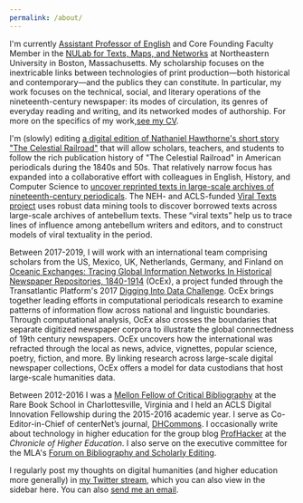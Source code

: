 ```yaml
---
permalink: /about/
---
```


I'm currently [Assistant Professor of English](https://www.northeastern.edu/cssh/faculty/ryan-cordell/) and Core Founding Faculty Member in the [NULab for Texts, Maps, and Networks](http://www.northeastern.edu/nulab/) at Northeastern University in Boston, Massachusetts.  My scholarship focuses on the inextricable links between technologies of print production—both historical and contemporary—and the publics they can constitute. In particular, my work focuses on the technical, social, and literary operations of the nineteenth-century newspaper: its modes of circulation, its genres of everyday reading and writing, and its networked modes of authorship. For more on the specifics of my work,[see my CV](http://cv.ryancordell.org/).

I'm (slowly) editing [a digital edition of Nathaniel Hawthorne's short story "The Celestial Railroad"](http://celestialrailroad.org) that will allow scholars, teachers, and students to follow the rich publication history of "The Celestial Railroad" in American periodicals during the 1840s and 50s. That relatively narrow focus has expanded into a collaborative effort with colleagues in English, History, and Computer Science to [uncover reprinted texts in large-scale archives of nineteenth-century periodicals](http://viraltexts.org). The NEH- and ACLS-funded [Viral Texts project](http://viraltexts.org) uses robust data mining tools to discover borrowed texts across large-scale archives of antebellum texts. These “viral texts” help us to trace lines of influence among antebellum writers and editors, and to construct models of viral textuality in the period.

Between 2017-2019, I will work with an international team comprising scholars from the US, Mexico, UK, Netherlands, Germany, and Finland on [Oceanic Exchanges: Tracing Global Information Networks In Historical Newspaper Repositories, 1840-1914](https://diggingintodata.org/awards/2016/project/oceanic-exchanges-tracing-global-information-networks-historical-newspaper) (OcEx), a project funded through the Transatlantic Platform's 2017 [Digging Into Data Challenge](https://diggingintodata.org/awards/2016/news/winners-round-four-t-ap-digging-data-challenge). OcEx brings together leading efforts in computational periodicals research to examine patterns of information flow across national and linguistic boundaries. Through computational analysis, OcEx also crosses the boundaries that separate digitized newspaper corpora to illustrate the global connectedness of 19th century newspapers. OcEx uncovers how the international was refracted through the local as news, advice, vignettes, popular science, poetry, fiction, and more. By linking research across large-scale digital newspaper collections, OcEx offers a model for data custodians that host large-scale humanities data.

Between 2012-2016 I was a [Mellon Fellow of Critical Bibliography](http://www.rarebookschool.org/fellowships/mellon/) at the Rare Book School in Charlottesville, Virginia and I held an ACLS Digital Innovation Fellowship during the 2015-2016 academic year. I serve as Co-Editor-in-Chief of centerNet’s journal, [DHCommons](http://dhcommons.org). I occasionally write about technology in higher education for the group blog [ProfHacker](http://chronicle.com/blogAuthor/ProfHacker/27/Ryan-Cordell/254/) at the *Chronicle of Higher Education*. I also serve on the executive committee for the MLA's [Forum on Bibliography and Scholarly Editing](https://mla.hcommons.org/groups/bibliography-and-scholarly-editing/). 

I regularly post my thoughts on digital humanities (and higher education more generally) in [my Twitter stream](http://twitter.com/ryancordell), which you can also view in the sidebar here. You can also [send me an email](mailto:rccordell@gmail.com).
